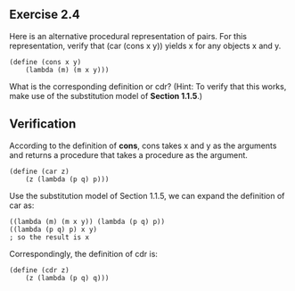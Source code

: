 ## Exercise 2.4
Here is an alternative procedural representation of pairs. For this representation, verify that (car (cons
x y)) yields x for any objects x and y.
```Lisp
(define (cons x y)
    (lambda (m) (m x y)))
```

What is the corresponding definition or cdr? (Hint: To verify that this works, make use of the substitution model of
**Section 1.1.5**.)

## Verification
According to the definition of **cons**, cons takes x and y as the arguments and returns a procedure that takes a procedure as the argument.
```Lisp
(define (car z)
    (z (lambda (p q) p)))
```

Use the substitution model of Section 1.1.5, we can expand the definition of car as:
```Lisp
((lambda (m) (m x y)) (lambda (p q) p))
((lambda (p q) p) x y)
; so the result is x
```

Correspondingly, the definition of cdr is:
```Lisp
(define (cdr z)
    (z (lambda (p q) q)))
```